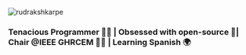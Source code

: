 
 <p align="left"> <img src="https://komarev.com/ghpvc/?username=rudrakshkarpe" alt="rudrakshkarpe" /> </p> 


### Tenacious Programmer 🧑‍💻 | Obsessed with open-source 🌌| Chair @IEEE GHRCEM 🧑‍💼 | Learning Spanish 🌍 

